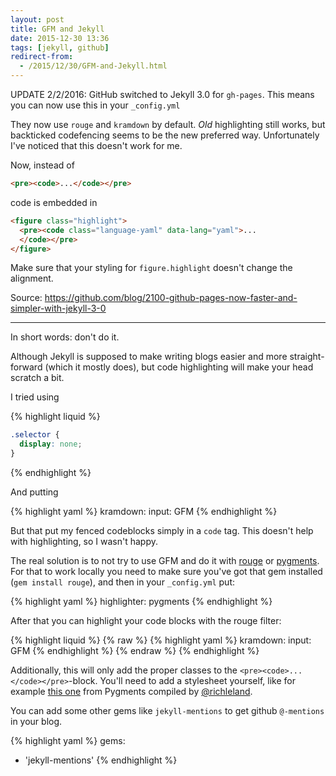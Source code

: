 ```yaml
---
layout: post
title: GFM and Jekyll
date: 2015-12-30 13:36
tags: [jekyll, github]
redirect-from:
  - /2015/12/30/GFM-and-Jekyll.html
---
```


UPDATE 2/2/2016: GitHub switched to Jekyll 3.0 for `gh-pages`. This means you can now use this in your `_config.yml`

They now use `rouge` and `kramdown` by default. *Old* highlighting still works, but backticked codefencing seems to be the new preferred way. Unfortunately I've noticed that this doesn't work for me.

Now, instead of

```html
<pre><code>...</code></pre>
```

code is embedded in

```html
<figure class="highlight">
  <pre><code class="language-yaml" data-lang="yaml">...
  </code></pre>
</figure>
```

Make sure that your styling for `figure.highlight` doesn't change the alignment.

Source: <https://github.com/blog/2100-github-pages-now-faster-and-simpler-with-jekyll-3-0>

---

In short words: don't do it.

Although Jekyll is supposed to make writing blogs easier and more straight-forward (which it mostly does), but code highlighting will make your head scratch a bit.

I tried using

{% highlight liquid %}
```css
.selector {
  display: none;
}
```
{% endhighlight %}

And putting

{% highlight yaml %}
kramdown:
  input: GFM
{% endhighlight %}

But that put my fenced codeblocks simply in a `code` tag. This doesn't help with highlighting, so I wasn't happy.

The real solution is to not try to use GFM and do it with [rouge](http://rouge.jneen.net) or [pygments](http://pygments.org). For that to work locally you need to make sure you've got that gem installed (`gem install rouge`), and then in your `_config.yml` put:

{% highlight yaml %}
highlighter: pygments
{% endhighlight %}

After that you can highlight your code blocks with the rouge filter:

{% highlight liquid %}
{% raw %}
{% highlight yaml %}
kramdown:
  input: GFM
{% endhighlight %}
{% endraw %}
{% endhighlight %}

Additionally, this will only add the proper classes to the `<pre><code>...</code></pre>`-block. You'll need to add a stylesheet yourself, like for example [this one](https://github.com/richleland/pygments-css) from Pygments compiled by [@richleland](https://github.com/richleland).

You can add some other gems like `jekyll-mentions` to get github `@-mentions` in your blog.

{% highlight yaml %}
gems:
  - 'jekyll-mentions'
{% endhighlight %}

